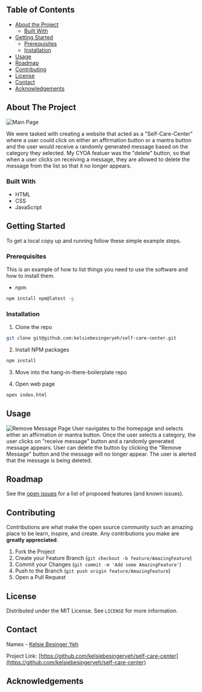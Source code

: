 <!-- TABLE OF CONTENTS -->
## Table of Contents

* [About the Project](#about-the-project)
  * [Built With](#built-with)
* [Getting Started](#getting-started)
  * [Prerequisites](#prerequisites)
  * [Installation](#installation)
* [Usage](#usage)
* [Roadmap](#roadmap)
* [Contributing](#contributing)
* [License](#license)
* [Contact](#contact)
* [Acknowledgements](#acknowledgements)


<!-- ABOUT THE PROJECT -->
## About The Project

![Main Page](https://i.imgur.com/GeZle2M.png)

We were tasked with creating a website that acted as a "Self-Care-Center" where a user could click on either an affirmation button or a mantra button and the user would receive a randomly generated message based on the category they selected. My CYOA featuer was the "delete" button, so that when a user clicks on receiving a message, they are allowed to delete the message from the list so that it no longer appears.


### Built With
* HTML
* CSS
* JavaScript


<!-- GETTING STARTED -->
## Getting Started

To get a local copy up and running follow these simple example steps.


### Prerequisites

This is an example of how to list things you need to use the software and how to install them.
* npm
```sh
npm install npm@latest -g
```


### Installation

1. Clone the repo
```sh
git clone git@github.com:kelsiebesingeryeh/self-care-center.git
```
2. Install NPM packages
```sh
npm install
```
3. Move into the hang-in-there-boilerplate repo

4. Open web page
```sh
open index.html
```


<!-- USAGE EXAMPLES -->
## Usage

![Remove Message Page](https://i.imgur.com/JNkkfwI.png)
User navigates to the homepage and selects either an affirmation or mantra button. Once the user selects a category, the user clicks on "receive message" button and a randomly generated message appears. User can delete the button by clicking the "Remove Message" button and the message will no longer appear. The user is alerted that the message is being deleted.


<!-- ROADMAP -->
## Roadmap

See the [open issues](https://github.com/kelsiebesingeryeh/self-care-center) for a list of proposed features (and known issues).


<!-- CONTRIBUTING -->
## Contributing

Contributions are what make the open source community such an amazing place to be learn, inspire, and create. Any contributions you make are **greatly appreciated**.

1. Fork the Project
2. Create your Feature Branch (`git checkout -b feature/AmazingFeature`)
3. Commit your Changes (`git commit -m 'Add some AmazingFeature'`)
4. Push to the Branch (`git push origin feature/AmazingFeature`)
5. Open a Pull Request


<!-- LICENSE -->
## License

Distributed under the MIT License. See `LICENSE` for more information.


<!-- CONTACT -->
## Contact

Names - [Kelsie Besinger Yeh](kelsiebesinger@gmail.com)

Project Link: [https://github.com/kelsiebesingeryeh/self-care-center](https://github.com/kelsiebesingeryeh/self-care-center)


<!-- ACKNOWLEDGEMENTS -->
## Acknowledgements
